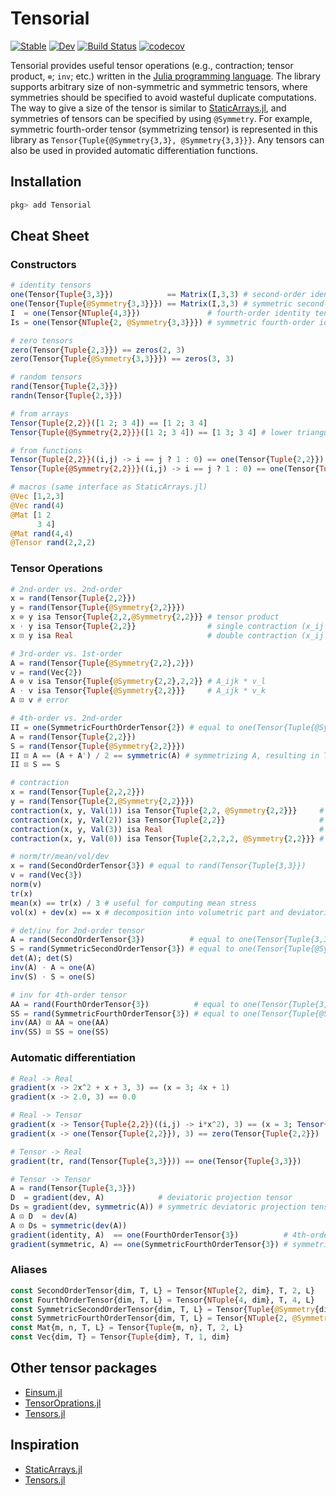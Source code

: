 # Tensorial

[![Stable](https://img.shields.io/badge/docs-stable-blue.svg)](https://KeitaNakamura.github.io/Tensorial.jl/stable)
[![Dev](https://img.shields.io/badge/docs-dev-blue.svg)](https://KeitaNakamura.github.io/Tensorial.jl/dev)
[![Build Status](https://github.com/KeitaNakamura/Tensorial.jl/workflows/CI/badge.svg)](https://github.com/KeitaNakamura/Tensorial.jl/actions)
[![codecov](https://codecov.io/gh/KeitaNakamura/Tensorial.jl/branch/main/graph/badge.svg?token=V58DXDI1R5)](https://codecov.io/gh/KeitaNakamura/Tensorial.jl)


Tensorial provides useful tensor operations (e.g., contraction; tensor product, `⊗`; `inv`; etc.) written in the [Julia programming language](https://julialang.org).
The library supports arbitrary size of non-symmetric and symmetric tensors, where symmetries should be specified to avoid wasteful duplicate computations.
The way to give a size of the tensor is similar to [StaticArrays.jl](https://github.com/JuliaArrays/StaticArrays.jl), and symmetries of tensors can be specified by using `@Symmetry`.
For example, symmetric fourth-order tensor (symmetrizing tensor) is represented in this library as `Tensor{Tuple{@Symmetry{3,3}, @Symmetry{3,3}}}`.
Any tensors can also be used in provided automatic differentiation functions.

## Installation

```julia
pkg> add Tensorial
```

## Cheat Sheet

### Constructors

```julia
# identity tensors
one(Tensor{Tuple{3,3}})            == Matrix(I,3,3) # second-order identity tensor
one(Tensor{Tuple{@Symmetry{3,3}}}) == Matrix(I,3,3) # symmetric second-order identity tensor
I  = one(Tensor{NTuple{4,3}})               # fourth-order identity tensor
Is = one(Tensor{NTuple{2, @Symmetry{3,3}}}) # symmetric fourth-order identity tensor

# zero tensors
zero(Tensor{Tuple{2,3}}) == zeros(2, 3)
zero(Tensor{Tuple{@Symmetry{3,3}}}) == zeros(3, 3)

# random tensors
rand(Tensor{Tuple{2,3}})
randn(Tensor{Tuple{2,3}})

# from arrays
Tensor{Tuple{2,2}}([1 2; 3 4]) == [1 2; 3 4]
Tensor{Tuple{@Symmetry{2,2}}}([1 2; 3 4]) == [1 3; 3 4] # lower triangular part is used

# from functions
Tensor{Tuple{2,2}}((i,j) -> i == j ? 1 : 0) == one(Tensor{Tuple{2,2}})
Tensor{Tuple{@Symmetry{2,2}}}((i,j) -> i == j ? 1 : 0) == one(Tensor{Tuple{@Symmetry{2,2}}})

# macros (same interface as StaticArrays.jl)
@Vec [1,2,3]
@Vec rand(4)
@Mat [1 2
      3 4]
@Mat rand(4,4)
@Tensor rand(2,2,2)
```

### Tensor Operations

```julia
# 2nd-order vs. 2nd-order
x = rand(Tensor{Tuple{2,2}})
y = rand(Tensor{Tuple{@Symmetry{2,2}}})
x ⊗ y isa Tensor{Tuple{2,2,@Symmetry{2,2}}} # tensor product
x ⋅ y isa Tensor{Tuple{2,2}}                # single contraction (x_ij * y_jk)
x ⊡ y isa Real                              # double contraction (x_ij * y_ij)

# 3rd-order vs. 1st-order
A = rand(Tensor{Tuple{@Symmetry{2,2},2}})
v = rand(Vec{2})
A ⊗ v isa Tensor{Tuple{@Symmetry{2,2},2,2}} # A_ijk * v_l
A ⋅ v isa Tensor{Tuple{@Symmetry{2,2}}}     # A_ijk * v_k
A ⊡ v # error

# 4th-order vs. 2nd-order
II = one(SymmetricFourthOrderTensor{2}) # equal to one(Tensor{Tuple{@Symmetry{2,2}, @Symmetry{2,2}}})
A = rand(Tensor{Tuple{2,2}})
S = rand(Tensor{Tuple{@Symmetry{2,2}}})
II ⊡ A == (A + A') / 2 == symmetric(A) # symmetrizing A, resulting in Tensor{Tuple{@Symmetry{2,2}}}
II ⊡ S == S

# contraction
x = rand(Tensor{Tuple{2,2,2}})
y = rand(Tensor{Tuple{2,@Symmetry{2,2}}})
contraction(x, y, Val(1)) isa Tensor{Tuple{2,2, @Symmetry{2,2}}}     # single contraction (== ⋅)
contraction(x, y, Val(2)) isa Tensor{Tuple{2,2}}                     # double contraction (== ⊡)
contraction(x, y, Val(3)) isa Real                                   # triple contraction (x_ijk * y_ijk)
contraction(x, y, Val(0)) isa Tensor{Tuple{2,2,2,2, @Symmetry{2,2}}} # tensor product (== ⊗)

# norm/tr/mean/vol/dev
x = rand(SecondOrderTensor{3}) # equal to rand(Tensor{Tuple{3,3}})
v = rand(Vec{3})
norm(v)
tr(x)
mean(x) == tr(x) / 3 # useful for computing mean stress
vol(x) + dev(x) == x # decomposition into volumetric part and deviatoric part

# det/inv for 2nd-order tensor
A = rand(SecondOrderTensor{3})          # equal to one(Tensor{Tuple{3,3}})
S = rand(SymmetricSecondOrderTensor{3}) # equal to one(Tensor{Tuple{@Symmetry{3,3}}})
det(A); det(S)
inv(A) ⋅ A ≈ one(A)
inv(S) ⋅ S ≈ one(S)

# inv for 4th-order tensor
AA = rand(FourthOrderTensor{3})          # equal to one(Tensor{Tuple{3,3,3,3}})
SS = rand(SymmetricFourthOrderTensor{3}) # equal to one(Tensor{Tuple{@Symmetry{3,3}, @Symmetry{3,3}}})
inv(AA) ⊡ AA ≈ one(AA)
inv(SS) ⊡ SS ≈ one(SS)
```

### Automatic differentiation

```julia
# Real -> Real
gradient(x -> 2x^2 + x + 3, 3) == (x = 3; 4x + 1)
gradient(x -> 2.0, 3) == 0.0

# Real -> Tensor
gradient(x -> Tensor{Tuple{2,2}}((i,j) -> i*x^2), 3) == (x = 3; Tensor{Tuple{2,2}}((i,j) -> 2i*x))
gradient(x -> one(Tensor{Tuple{2,2}}), 3) == zero(Tensor{Tuple{2,2}})

# Tensor -> Real
gradient(tr, rand(Tensor{Tuple{3,3}})) == one(Tensor{Tuple{3,3}})

# Tensor -> Tensor
A = rand(Tensor{Tuple{3,3}})
D  = gradient(dev, A)            # deviatoric projection tensor
Ds = gradient(dev, symmetric(A)) # symmetric deviatoric projection tensor
A ⊡ D  ≈ dev(A)
A ⊡ Ds ≈ symmetric(dev(A))
gradient(identity, A)  == one(FourthOrderTensor{3})          # 4th-order identity tensor
gradient(symmetric, A) == one(SymmetricFourthOrderTensor{3}) # symmetric 4th-order identity tensor
```

### Aliases

```julia
const SecondOrderTensor{dim, T, L} = Tensor{NTuple{2, dim}, T, 2, L}
const FourthOrderTensor{dim, T, L} = Tensor{NTuple{4, dim}, T, 4, L}
const SymmetricSecondOrderTensor{dim, T, L} = Tensor{Tuple{@Symmetry{dim, dim}}, T, 2, L}
const SymmetricFourthOrderTensor{dim, T, L} = Tensor{NTuple{2, @Symmetry{dim, dim}}, T, 4, L}
const Mat{m, n, T, L} = Tensor{Tuple{m, n}, T, 2, L}
const Vec{dim, T} = Tensor{Tuple{dim}, T, 1, dim}
```

## Other tensor packages

- [Einsum.jl](https://github.com/ahwillia/Einsum.jl)
- [TensorOprations.jl](https://github.com/Jutho/TensorOperations.jl)
- [Tensors.jl](https://github.com/KristofferC/Tensors.jl)

## Inspiration

- [StaticArrays.jl](https://github.com/JuliaArrays/StaticArrays.jl)
- [Tensors.jl](https://github.com/KristofferC/Tensors.jl)
